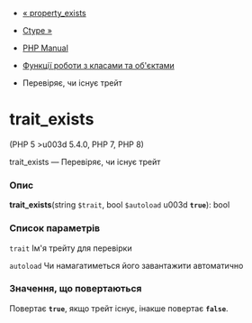 - [« property_exists](function.property-exists.md)
- [Ctype »](book.ctype.md)

- [PHP Manual](index.md)
- [Функції роботи з класами та об'єктами](ref.classobj.md)
- Перевіряє, чи існує трейт

# trait_exists

(PHP 5 \>u003d 5.4.0, PHP 7, PHP 8)

trait_exists — Перевіряє, чи існує трейт

### Опис

**trait_exists**(string `$trait`, bool `$autoload` u003d **`true`**): bool

### Список параметрів

`trait`
Ім'я трейту для перевірки

`autoload`
Чи намагатиметься його завантажити автоматично

### Значення, що повертаються

Повертає **`true`**, якщо трейт існує, інакше
повертає **`false`**.
